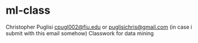 # ml-class
Christopher Puglisi
cpugl002@fiu.edu or puglisichris@gmail.com (in case i submit with this email somehow)
Classwork for data mining
